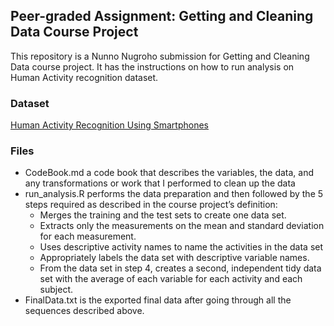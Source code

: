 ## Peer-graded Assignment: Getting and Cleaning Data Course Project

This repository is a Nunno Nugroho submission for Getting and Cleaning Data course project. It has the instructions on how to run analysis on Human Activity recognition dataset.

### Dataset
[Human Activity Recognition Using Smartphones](https://archive.ics.uci.edu/ml/datasets/Human+Activity+Recognition+Using+Smartphones)

### Files
* CodeBook.md a code book that describes the variables, the data, and any transformations or work that I performed to clean up the data
* run_analysis.R performs the data preparation and then followed by the 5 steps required as described in the course project’s definition:
    * Merges the training and the test sets to create one data set.
    * Extracts only the measurements on the mean and standard deviation for each measurement.
    * Uses descriptive activity names to name the activities in the data set
    * Appropriately labels the data set with descriptive variable names.
    * From the data set in step 4, creates a second, independent tidy data set with the average of each variable for each activity and each subject.
* FinalData.txt is the exported final data after going through all the sequences described above.